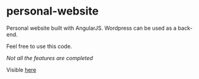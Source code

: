 # personal-website

Personal website built with AngularJS. Wordpress can be used as a back-end.

Feel free to use this code.

_Not all the features are completed_

Visible [here](https://www.loic-delaubier.com)